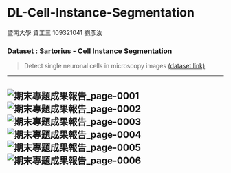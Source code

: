 # DL-Cell-Instance-Segmentation

暨南大學 資工三 109321041 劉彥汝

### Dataset : Sartorius - Cell Instance Segmentation
> Detect single neuronal cells in microscopy images
[(dataset link)](https://www.kaggle.com/competitions/sartorius-cell-instance-segmentation)

---
![期末專題成果報告_page-0001](https://user-images.githubusercontent.com/61071600/210127808-130992b9-9321-45de-94ba-7d293fc834e3.jpg)
![期末專題成果報告_page-0002](https://user-images.githubusercontent.com/61071600/210127809-b62e0310-d284-44cb-82f0-3639d1d5d768.jpg)
![期末專題成果報告_page-0003](https://user-images.githubusercontent.com/61071600/210127810-4bbb5894-ca2d-4802-ad85-647c035eb660.jpg)
![期末專題成果報告_page-0004](https://user-images.githubusercontent.com/61071600/210127812-cc5937ed-4d4c-480a-9f6a-edbc36a9c0c1.jpg)
![期末專題成果報告_page-0005](https://user-images.githubusercontent.com/61071600/210127813-1a3c2bf0-6ab5-42f6-a6f0-5aaa1288411e.jpg)
![期末專題成果報告_page-0006](https://user-images.githubusercontent.com/61071600/210127814-04c9029b-87bb-4d04-b469-debbc41a883d.jpg)
---
